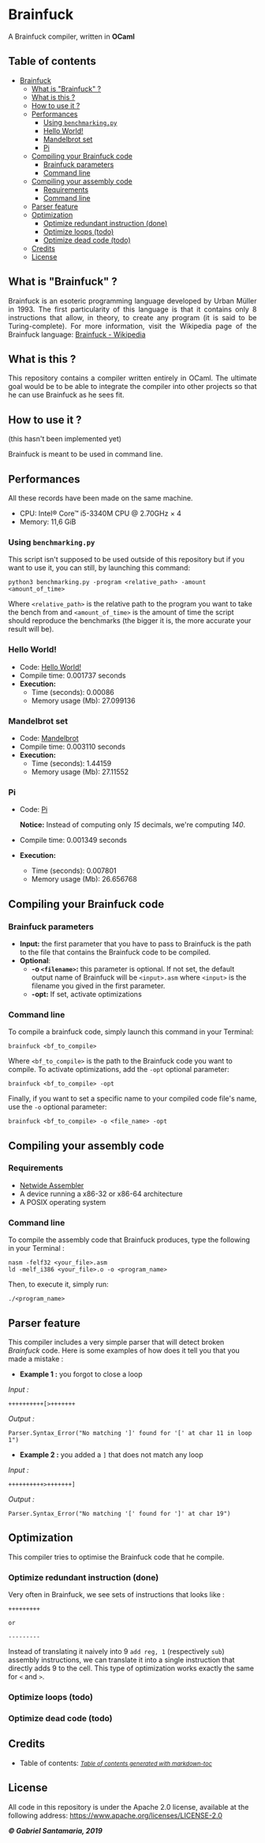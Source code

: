 # Brainfuck
A Brainfuck compiler, written in **OCaml**

## Table of contents
- [Brainfuck](#brainfuck)
  * [What is "Brainfuck" ?](#what-is-brainfuck-)
  * [What is this ?](#what-is-this-)
  * [How to use it ?](#how-to-use-it-)
  * [Performances](#performances)
    + [Using `benchmarking.py`](#using-benchmarkingpy)
    + [Hello World!](#hello-world)
    + [Mandelbrot set](#mandelbrot-set)
    + [Pi](#pi)
  * [Compiling your Brainfuck code](#compiling-your-brainfuck-code)
    + [Brainfuck parameters](#brainfuck-parameters)
    + [Command line](#command-line)
  * [Compiling your assembly code](#compiling-your-assembly-code)
    + [Requirements](#requirements)
    + [Command line](#command-line-1)
  * [Parser feature](#parser-feature)
  * [Optimization](#optimization)
    + [Optimize redundant instruction (done)](#optimize-redundant-instruction-done)
    + [Optimize loops (todo)](#optimize-loops-todo)
    + [Optimize dead code (todo)](#optimize-dead-code-todo)
  * [Credits](#credits)
  * [License](#license)

## What is "Brainfuck" ?
<p style="text-align: justify;">Brainfuck is an esoteric programming language developed by Urban Müller in 1993. The first particularity of this language is that it contains only 8 instructions that allow, in theory, to create any program (it is said to be Turing-complete). For more information, visit the Wikipedia page of the Brainfuck language: <a href="https://en.wikipedia.org/wiki/Brainfuck">Brainfuck - Wikipedia</a></p>

## What is this ?
<p style="text-align: justify;">This repository contains a compiler written entirely in OCaml. The ultimate goal would be to be able to integrate the compiler into other projects so that he can use Brainfuck as he sees fit.</p>

## How to use it ?

(this hasn't been implemented yet)

Brainfuck is meant to be used in command line.

## Performances

All these records have been made on the same machine.

* CPU: Intel® Core™ i5-3340M CPU @ 2.70GHz × 4 
* Memory: 11,6 GiB

### Using `benchmarking.py`

This script isn't supposed to be used outside of this repository but if you want to use it, you can still, by launching this command:

```
python3 benchmarking.py -program <relative_path> -amount <amount_of_time>
```

Where `<relative_path>` is the relative path to the program you want to take the bench from and `<amount_of_time>` is the amount of time the script should reproduce the benchmarks (the bigger it is, the more accurate your result will be).

### Hello World!
* Code: [Hello World!](https://en.wikipedia.org/wiki/Brainfuck#Hello_World!)
* Compile time: 0.001737 seconds
* **Execution:**
  * Time (seconds): 0.00086
  * Memory usage (Mb): 27.099136

### Mandelbrot set
* Code: [Mandelbrot](https://github.com/erikdubbelboer/brainfuck-jit/blob/master/mandelbrot.bf)
* Compile time: 0.003110 seconds
* **Execution:**
  * Time (seconds): 1.44159
  * Memory usage (Mb): 27.11552

### Pi
* Code: [Pi](http://esoteric.sange.fi/brainfuck/bf-source/prog/yapi.b)

  **Notice:** Instead of computing only *15* decimals, we're computing *140*.

* Compile time: 0.001349 seconds
* **Execution:**
  * Time (seconds): 0.007801
  * Memory usage (Mb): 26.656768

## Compiling your Brainfuck code

### Brainfuck parameters
* **Input:** the first parameter that you have to pass to Brainfuck is the path to the file that contains the Brainfuck code to be compiled.
* **Optional**:
  * **-o `<filename>`:** this parameter is optional. If not set, the default output name of Brainfuck will be `<input>.asm` where `<input>` is the filename you gived in the first parameter.
  * **-opt:** If set, activate optimizations

### Command line

To compile a brainfuck code, simply launch this command in your Terminal:

```
brainfuck <bf_to_compile>
```

Where `<bf_to_compile>` is the path to the Brainfuck code you want to compile.
To activate optimizations, add the `-opt` optional parameter:

```
brainfuck <bf_to_compile> -opt
```

Finally, if you want to set a specific name to your compiled code file's name, use the `-o` optional parameter:

```
brainfuck <bf_to_compile> -o <file_name> -opt
```

## Compiling your assembly code

### Requirements
* [Netwide Assembler](https://www.nasm.us/)
* A device running a x86-32 or x86-64 architecture
* A POSIX operating system

### Command line
To compile the assembly code that Brainfuck produces, type the following in your Terminal :

```
nasm -felf32 <your_file>.asm
ld -melf_i386 <your_file>.o -o <program_name>
```

Then, to execute it, simply run:

```
./<program_name>
```

## Parser feature
This compiler includes a very simple parser that will detect broken *Brainfuck* code. Here is some examples of how does it tell you that you made a mistake :

* **Example 1 :** you forgot to close a loop

*Input :*
```brainfuck
++++++++++[>+++++++
```
*Output :*
```
Parser.Syntax_Error("No matching ']' found for '[' at char 11 in loop 1")
```

* **Example 2 :** you added a `]` that does not match any loop

*Input :*
```brainfuck
++++++++++>+++++++]
```
*Output :*
```
Parser.Syntax_Error("No matching '[' found for ']' at char 19")
```

## Optimization

This compiler tries to optimise the Brainfuck code that he compile.

### Optimize redundant instruction (done)

Very often in Brainfuck, we see sets of instructions that looks like :
```brainfuck
+++++++++

or

---------
```
Instead of translating it naively into 9 `add reg, 1` (respectively `sub`) assembly instructions, we can translate it into a single instruction that directly adds 9 to the cell. This type of optimization works exactly the same for `<` and `>`.

### Optimize loops (todo)
### Optimize dead code (todo)

## Credits
* Table of contents: <small><i><a href='http://ecotrust-canada.github.io/markdown-toc/'>Table of contents generated with markdown-toc</a></i></small>

## License
All code in this repository is under the Apache 2.0 license, available at the following address: https://www.apache.org/licenses/LICENSE-2.0

_**&copy; Gabriel Santamaria, 2019**_
